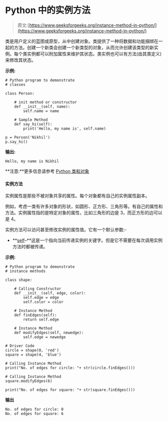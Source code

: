 # Python 中的实例方法

> 原文:[https://www.geeksforgeeks.org/instance-method-in-python/](https://www.geeksforgeeks.org/instance-method-in-python/)

类是用户定义的蓝图或原型，从中创建对象。类提供了一种将数据和功能捆绑在一起的方法。创建一个新类会创建一个新类型的对象，从而允许创建该类型的新实例。每个类实例都可以附加属性来维护其状态。类实例也可以有方法(由其类定义)来修改其状态。

**示例:**

```
# Python program to demonstrate
# classes  

class Person:  

    # init method or constructor   
    def __init__(self, name):  
        self.name = name  

    # Sample Method   
    def say_hi(self):  
        print('Hello, my name is', self.name)  

p = Person('Nikhil')  
p.say_hi() 
```

**输出:**

```
Hello, my name is Nikhil

```

**注意:**更多信息请参考 [Python 类和对象](https://www.geeksforgeeks.org/python-classes-and-objects/)

#### 实例方法

实例属性是那些不被对象共享的属性。每个对象都有自己的实例属性副本。

例如，考虑一类有许多对象的形状，如圆形、正方形、三角形等。有自己的属性和方法。实例属性指的是特定对象的属性，比如三角形的边是 3，而正方形的边可以是 4。

实例方法可以访问甚至修改实例的属性值。它有一个默认参数:-

*   **[self](https://www.geeksforgeeks.org/self-in-python-class/)–**这是一个指向当前传递实例的关键字。但是它不需要在每次调用实例方法时都被传递。

**示例:**

```
# Python program to demonstrate
# instance methods

class shape:

    # Calling Constructor
    def __init__(self, edge, color):
        self.edge = edge
        self.color = color

    # Instance Method
    def finEdges(self):
        return self.edge

    # Instance Method
    def modifyEdges(self, newedge):
        self.edge = newedge

# Driver Code
circle = shape(0, 'red')
square = shape(4, 'blue')

# Calling Instance Method
print("No. of edges for circle: "+ str(circle.finEdges()))

# Calling Instance Method
square.modifyEdges(6)

print("No. of edges for square: "+ str(square.finEdges()))
```

**输出**

```
No. of edges for circle: 0
No. of edges for square: 6
```